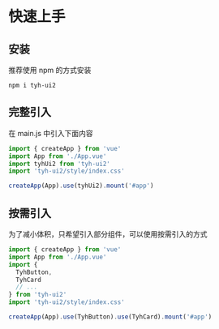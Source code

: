 # 快速上手

## 安装

推荐使用 npm 的方式安装

```shell
npm i tyh-ui2
```

## 完整引入

在 main.js 中引入下面内容

```js
import { createApp } from 'vue'
import App from './App.vue'
import tyhUi2 from 'tyh-ui2'
import 'tyh-ui2/style/index.css'

createApp(App).use(tyhUi2).mount('#app')
```

## 按需引入

为了减小体积，只希望引入部分组件，可以使用按需引入的方式

```js
import { createApp } from 'vue'
import App from './App.vue'
import {
  TyhButton,
  TyhCard
  // ...
} from 'tyh-ui2'
import 'tyh-ui2/style/index.css'

createApp(App).use(TyhButton).use(TyhCard).mount('#app')
```

<!-- ---
sidebar_position: 1
--- -->

<!-- # Tutorial Intro

Let's discover **Docusaurus in less than 5 minutes**.

## Getting Started

Get started by **creating a new site**.

Or **try Docusaurus immediately** with **[docusaurus.new](https://docusaurus.new)**.

### What you'll need

- [Node.js](https://nodejs.org/en/download/) version 14 or above:
  - When installing Node.js, you are recommended to check all checkboxes related to dependencies.

## Generate a new site

Generate a new Docusaurus site using the **classic template**.

The classic template will automatically be added to your project after you run the command:

```bash
npm init docusaurus@latest my-website classic
```

You can type this command into Command Prompt, Powershell, Terminal, or any other integrated terminal of your code editor.

The command also installs all necessary dependencies you need to run Docusaurus.

## Start your site

Run the development server:

```bash
cd my-website
npm run start
```

The `cd` command changes the directory you're working with. In order to work with your newly created Docusaurus site, you'll need to navigate the terminal there.

The `npm run start` command builds your website locally and serves it through a development server, ready for you to view at http://localhost:3000/.

Open `docs/intro.md` (this page) and edit some lines: the site **reloads automatically** and displays your changes. -->
